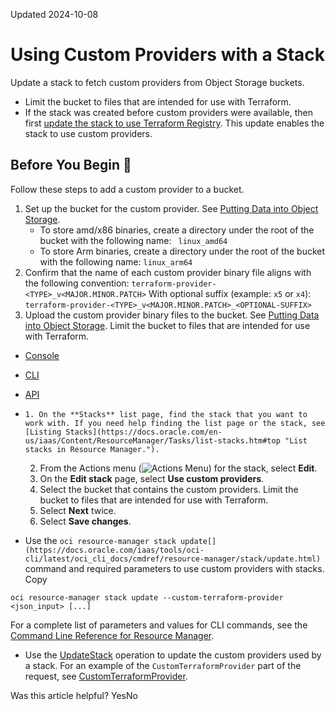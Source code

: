 Updated 2024-10-08
# Using Custom Providers with a Stack
Update a stack to fetch custom providers from Object Storage buckets.
  * Limit the bucket to files that are intended for use with Terraform.
  * If the stack was created before custom providers were available, then first [update the stack to use Terraform Registry](https://docs.oracle.com/en-us/iaas/Content/ResourceManager/Tasks/update-stack-tf-reg.htm#top "Update an older stack to fetch providers from Terraform Registry."). This update enables the stack to use custom providers.


## Before You Begin 🔗 
Follow these steps to add a custom provider to a bucket. 
  1. Set up the bucket for the custom provider. See [Putting Data into Object Storage](https://docs.oracle.com/iaas/Content/GSG/Tasks/addingbuckets.htm).
     * To store amd/x86 binaries, create a directory under the root of the bucket with the following name:
` linux_amd64`
     * To store Arm binaries, create a directory under the root of the bucket with the following name:
`linux_arm64`
  2. Confirm that the name of each custom provider binary file aligns with the following convention:
`terraform-provider-<TYPE>_v<MAJOR.MINOR.PATCH>`
With optional suffix (example: `x5` or `x4`):
`terraform-provider-<TYPE>_v<MAJOR.MINOR.PATCH>_<OPTIONAL-SUFFIX>`
  3. Upload the custom provider binary files to the bucket. See [Putting Data into Object Storage](https://docs.oracle.com/iaas/Content/GSG/Tasks/addingbuckets.htm).
Limit the bucket to files that are intended for use with Terraform.


  * [Console](https://docs.oracle.com/en-us/iaas/Content/ResourceManager/Tasks/update-stack-custom-providers.htm)
  * [CLI](https://docs.oracle.com/en-us/iaas/Content/ResourceManager/Tasks/update-stack-custom-providers.htm)
  * [API](https://docs.oracle.com/en-us/iaas/Content/ResourceManager/Tasks/update-stack-custom-providers.htm)


  *     1. On the **Stacks** list page, find the stack that you want to work with. If you need help finding the list page or the stack, see [Listing Stacks](https://docs.oracle.com/en-us/iaas/Content/ResourceManager/Tasks/list-stacks.htm#top "List stacks in Resource Manager.").
    2. From the Actions menu (![Actions Menu](https://docs.oracle.com/en-us/iaas/Content/libraries/global-images/actions-menu.png)) for the stack, select **Edit**.
    3. On the **Edit stack** page, select **Use custom providers**.
    4. Select the bucket that contains the custom providers.
Limit the bucket to files that are intended for use with Terraform.
    5. Select **Next** twice.
    6. Select **Save changes**.
  * Use the `oci resource-manager stack update[](https://docs.oracle.com/iaas/tools/oci-cli/latest/oci_cli_docs/cmdref/resource-manager/stack/update.html)` command and required parameters to use custom providers with stacks.
Copy
```
oci resource-manager stack update --custom-terraform-provider <json_input> [...]
```

For a complete list of parameters and values for CLI commands, see the [Command Line Reference for Resource Manager](https://docs.oracle.com/iaas/tools/oci-cli/latest/oci_cli_docs/cmdref/resource-manager.html).
  * Use the [UpdateStack](https://docs.oracle.com/iaas/api/#/en/resourcemanager/latest/Stack/UpdateStack) operation to update the custom providers used by a stack.
For an example of the `CustomTerraformProvider` part of the request, see [CustomTerraformProvider](https://docs.oracle.com/iaas/api/#/en/resourcemanager/latest/datatypes/CustomTerraformProvider).


Was this article helpful?
YesNo


